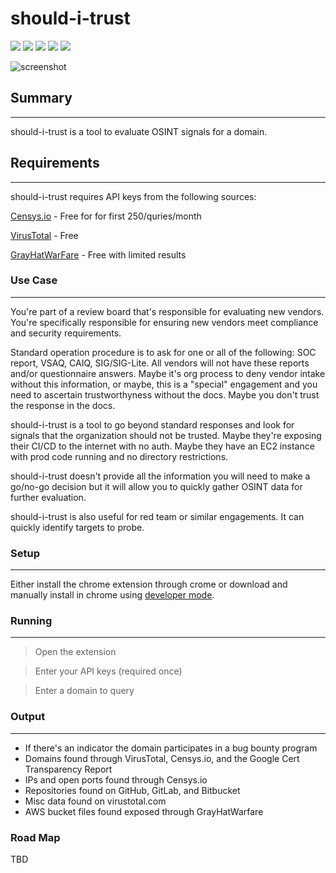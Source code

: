 # should-i-trust
![](https://img.shields.io/github/stars/ericalexanderorg/should-i-trust.svg) 
![](https://img.shields.io/github/forks/ericalexanderorg/should-i-trust.svg) 
![](https://img.shields.io/github/tag/ericalexanderorg/should-i-trust.svg) 
![](https://img.shields.io/github/release/ericalexanderorg/should-i-trust.svg) 
![](https://img.shields.io/github/issues/ericalexanderorg/should-i-trust.svg) 

![screenshot](https://github.com/ericalexanderorg/should-i-trust/raw/master/readme-images/flask-screenshot.jpg)

## Summary
-------------
should-i-trust is a tool to evaluate OSINT signals for a domain. 

## Requirements
-------------
should-i-trust requires API keys from the following sources:


[Censys.io](https://censys.io/register) - Free for for first 250/quries/month

[VirusTotal](https://www.virustotal.com) - Free

[GrayHatWarFare](https://buckets.grayhatwarfare.com/register) - Free with limited results

### Use Case
-------------
You're part of a review board that's responsible for evaluating new vendors. You're specifically responsible for 
ensuring new vendors meet compliance and security requirements. 

Standard operation procedure is to ask for one or all of the following: SOC report, VSAQ, CAIQ, SIG/SIG-Lite. All 
vendors will not have these reports and/or questionnaire answers. Maybe it's org process to deny vendor intake
without this information, or maybe, this is a "special" engagement and you need to ascertain trustworthyness without 
the docs. Maybe you don't trust the response in the docs. 

should-i-trust is a tool to go beyond standard responses and look for signals that the organization should not be
trusted. Maybe they're exposing their CI/CD to the internet with no auth. Maybe they have an EC2 instance with prod
code running and no directory restrictions. 

should-i-trust doesn't provide all the information you will need to make a go/no-go decision but it will allow you
to quickly gather OSINT data for further evaluation. 

should-i-trust is also useful for red team or similar engagements. It can quickly identify targets to probe. 

### Setup
-------------
Either install the chrome extension through crome or download and manually install in chrome using [developer mode](https://developer.chrome.com/extensions/faq). 

### Running
-------------
> Open the extension

> Enter your API keys (required once)

> Enter a domain to query


### Output
-------------
+ If there's an indicator the domain participates in a bug bounty program
+ Domains found through VirusTotal, Censys.io, and the Google Cert Transparency Report
+ IPs and open ports found through Censys.io
+ Repositories found on GitHub, GitLab, and Bitbucket
+ Misc data found on virustotal.com
+ AWS bucket files found exposed through GrayHatWarfare

### Road Map
TBD
